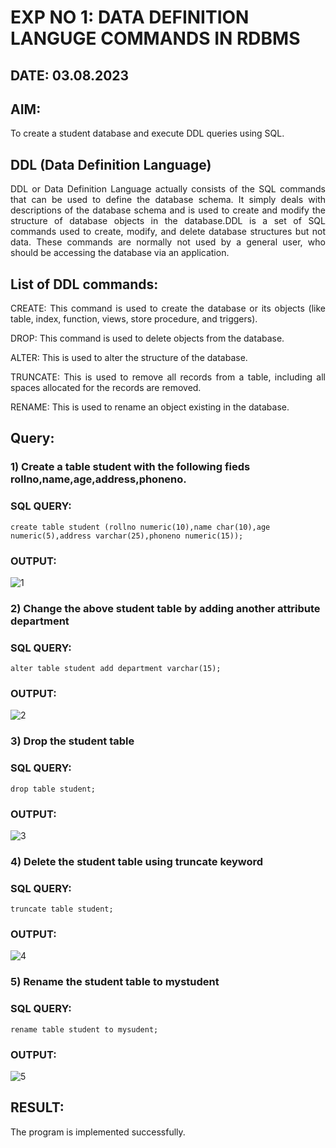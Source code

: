 # EXP NO 1: DATA DEFINITION LANGUGE COMMANDS IN RDBMS
## DATE: 03.08.2023
## AIM:
To create a student database and execute DDL queries using SQL.

## DDL (Data Definition Language)
<div align="justify">
DDL or Data Definition Language actually consists of the SQL commands that can be used to define the database schema. It simply deals with descriptions of the database schema and is used to create and modify the structure of database objects in the database.DDL is a set of SQL commands used to create, modify, and delete database structures but not data. These commands are normally not used by a general user, who should be accessing the database via an application.
</div>
 
## List of DDL commands: 
<div align="justify">
CREATE: This command is used to create the database or its objects (like table, index, function, views, store procedure, and triggers).

 
DROP: This command is used to delete objects from the database.

ALTER: This is used to alter the structure of the database.

TRUNCATE: This is used to remove all records from a table, including all spaces allocated for the records are removed.

RENAME: This is used to rename an object existing in the database.
</div>

## Query:
### 1) Create a table student with the following fieds rollno,name,age,address,phoneno.

### SQL QUERY: 
```
create table student (rollno numeric(10),name char(10),age numeric(5),address varchar(25),phoneno numeric(15));
```
### OUTPUT:
![1](https://github.com/Divya110205/G2_DBMS/assets/119404855/191b59d6-f02a-4bd5-8265-ffedd74c6bac)

### 2) Change the above student table by adding another attribute department

### SQL QUERY: 
```
alter table student add department varchar(15);
```
### OUTPUT:
![2](https://github.com/Divya110205/G2_DBMS/assets/119404855/6489175b-8d57-47b1-9cda-b30ea6707958)

### 3) Drop the student table
 
### SQL QUERY:
```
drop table student;
```
### OUTPUT:
![3](https://github.com/Divya110205/G2_DBMS/assets/119404855/811cefb1-61b4-4686-98c2-a769575fc617)

### 4) Delete the student table using truncate keyword

### SQL QUERY: 
```
truncate table student;
```
### OUTPUT:
![4](https://github.com/Divya110205/G2_DBMS/assets/119404855/d531b49c-230d-4233-804d-7022316880e3)

### 5) Rename the student table to mystudent

### SQL QUERY:
```
rename table student to mysudent;
```
### OUTPUT:
![5](https://github.com/Divya110205/G2_DBMS/assets/119404855/e1dd2d71-fa17-47d8-a546-e85999b1a75d)

## RESULT:
The program is implemented successfully.
